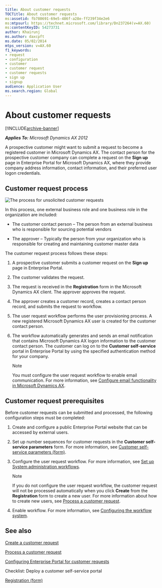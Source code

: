 ```yaml
---
title: About customer requests
TOCTitle: About customer requests
ms:assetid: fb780691-69e5-486f-a28e-ff239f34e2e6
ms:mtpsurl: https://technet.microsoft.com/library/Dn237264(v=AX.60)
ms:contentKeyID: 54273731
author: Khairunj
ms.author: daxcpft
ms.date: 05/02/2014
mtps_version: v=AX.60
f1_keywords:
- request
- configuration
- customer
- customer request
- customer requests
- sign up
- signup
audience: Application User
ms.search.region: Global
---
```


# About customer requests 


[!INCLUDE[archive-banner](includes/archive-banner.md)]


_**Applies To:** Microsoft Dynamics AX 2012_

A prospective customer might want to submit a request to become a registered customer in Microsoft Dynamics AX. The contact person for the prospective customer company can complete a request on the **Sign up** page in Enterprise Portal for Microsoft Dynamics AX, where they provide company address information, contact information, and their preferred user logon credentials.

## Customer request process

![The process for unsolicited customer requests](images/Dn237264.CSSCustomerRequestProcess(AX.60).gif "The process for unsolicited customer requests")

In this process, one external business role and one business role in the organization are included:

  - The customer contact person – The person from an external business who is responsible for sourcing potential vendors

  - The approver – Typically the person from your organization who is responsible for creating and maintaining customer master data

The customer request process follows these steps:

1.  A prospective customer submits a customer request on the **Sign up** page in Enterprise Portal.

2.  The customer validates the request.

3.  The request is received in the **Registration** form in the Microsoft Dynamics AX client. The approver approves the request.

4.  The approver creates a customer record, creates a contact person record, and submits the request to workflow.

5.  The user request workflow performs the user provisioning process. A new registered Microsoft Dynamics AX user is created for the customer contact person.

6.  The workflow automatically generates and sends an email notification that contains Microsoft Dynamics AX logon information to the customer contact person. The customer can log on to the **Customer self-service** portal in Enterprise Portal by using the specified authentication method for your company.
    

    > [!NOTE]
    > <P>You must configure the user request workflow to enable email communication. For more information, see <A href="configure-email-functionality-in-microsoft-dynamics-ax.md">Configure email functionality in Microsoft Dynamics AX</A>.</P>



## Customer request prerequisites

Before customer requests can be submitted and processed, the following configuration steps must be completed:

1.  Create and configure a public Enterprise Portal website that can be accessed by external users.

2.  Set up number sequences for customer requests in the **Customer self-service parameters** form. For more information, see [Customer self-service parameters (form)](https://technet.microsoft.com/library/aa590303\(v=ax.60\)).

3.  Configure the user request workflow. For more information, see [Set up System administration workflows](set-up-system-administration-workflows.md).
    

    > [!NOTE]
    > <P>If you do not configure the user request workflow, the customer request will not be processed automatically when you click <STRONG>Create</STRONG> from the <STRONG>Registration</STRONG> form to create a new user. For more information about how to create new users, see <A href="process-a-customer-request.md">Process a customer request</A>.</P>



4.  Enable workflow. For more information, see [Configuring the workflow system](configuring-the-workflow-system.md).

## See also

[Create a customer request](create-a-customer-request.md)

[Process a customer request](process-a-customer-request.md)

[Configuring Enterprise Portal for customer requests](configuring-enterprise-portal-for-customer-requests.md)

Checklist: Deploy a customer self-service portal

[Registration (form)](https://technet.microsoft.com/library/dn277353\(v=ax.60\))

  


